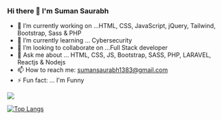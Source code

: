### Hi there 👋 I'm Suman Saurabh 

- 🔭 I’m currently working on ...HTML, CSS, JavaScript, jQuery, Tailwind, Bootstrap, Sass & PHP
- 🌱 I’m currently learning ... Cybersecurity
- 👯 I’m looking to collaborate on ...Full Stack developer
- 💬 Ask me about ... HTML, CSS, JS, Bootstrap, SASS, PHP, LARAVEL, Reactjs & Nodejs
- 📫 How to reach me: sumansaurabh1383@gmail.com
- ⚡ Fun fact: ... I'm Funny

<img src = "https://github-readme-stats.vercel.app/api?username=saurabh1383&&show_icons=true&title_color=ffffff&icon_color=bb2acf&text_color=daf7dc&bg_color=151515">

[![Top Langs](https://github-readme-stats.vercel.app/api/top-langs/?username=saurabh1383)](https://github.com/Saurabh1383/github-readme-stats)


